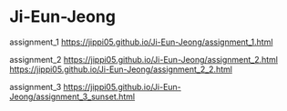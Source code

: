 # Ji-Eun-Jeong
assignment_1
     https://jippi05.github.io/Ji-Eun-Jeong/assignment_1.html

assignment_2
     https://jippi05.github.io/Ji-Eun-Jeong/assignment_2.html
     https://jippi05.github.io/Ji-Eun-Jeong/assignment_2_2.html

assignment_3 https://jippi05.github.io/Ji-Eun-Jeong/assignment_3_sunset.html
